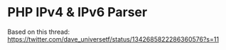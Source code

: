# PHP IPv4 & IPv6 Parser

Based on this thread: https://twitter.com/dave_universetf/status/1342685822286360576?s=11
